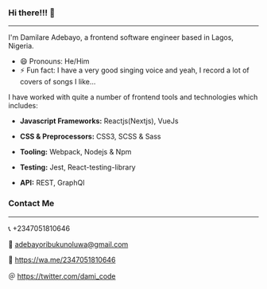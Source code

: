 ### Hi there!!! 👋

<hr/>

<!--
**DamiCode18/damicode18** is a ✨ _special_ ✨ repository because its `README.md` (this file) appears on your GitHub profile.

Here are some ideas to get you started:

- 🔭 I’m currently working on ...
- 🌱 I’m currently learning ...
- 👯 I’m looking to collaborate on ...
- 🤔 I’m looking for help with ...
- 💬 Ask me about ...
- 📫 How to reach me: ...
- 😄 Pronouns: ...
- ⚡ Fun fact: ...
-->

I'm Damilare Adebayo, a frontend software engineer based in Lagos, Nigeria.
- 😄 Pronouns: He/Him
- ⚡ Fun fact: I have a very good singing voice and yeah, I record a lot of covers of songs I like...


I have worked with quite a number of frontend tools and technologies which includes:

- <b>Javascript Frameworks:</b> Reactjs(Nextjs), VueJs

- <b>CSS & Preprocessors:</b> CSS3, SCSS & Sass

- <b>Tooling:</b> Webpack, Nodejs & Npm

- <b>Testing:</b> Jest, React-testing-library

- <b>API:</b> REST, GraphQl


### Contact Me
<hr/>

📞 +2347051810646


📧 adebayoribukunoluwa@gmail.com


💬 https://wa.me/2347051810646


＠ https://twitter.com/dami_code
